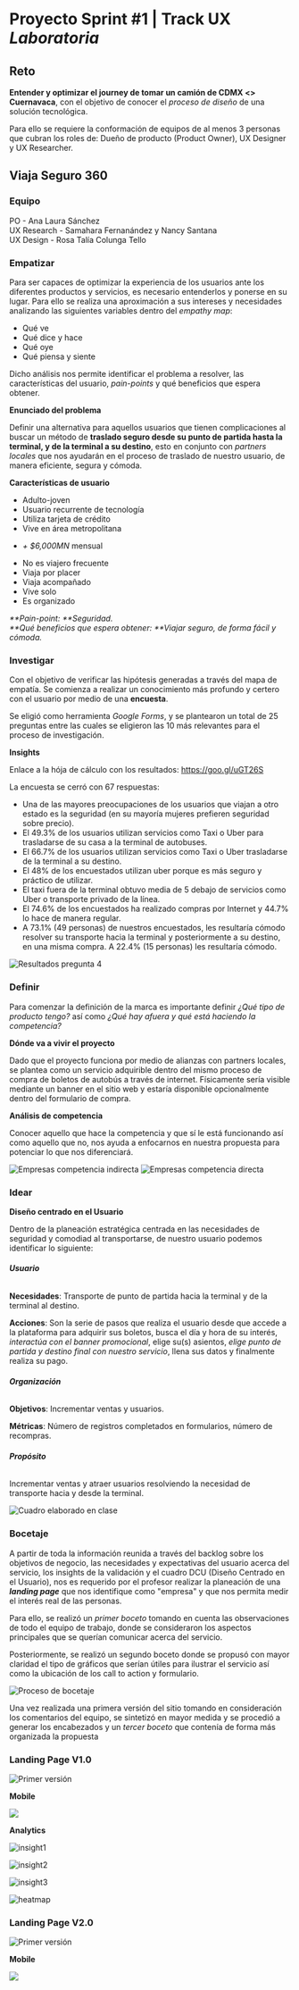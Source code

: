 # Proyecto Sprint #1 | Track UX _Laboratoria_

## Reto
**Entender y optimizar el journey de tomar un camión de CDMX <> Cuernavaca**, con el objetivo de conocer el _proceso de diseño_ de una solución tecnológica.

Para ello se requiere la conformación de equipos de al menos 3 personas que cubran los roles de: Dueño de producto (Product Owner), UX Designer y UX Researcher.

## Viaja Seguro 360


### Equipo

PO - Ana Laura Sánchez <br>
UX Research - Samahara Fernanández y Nancy Santana <br>
UX Design - Rosa Talía Colunga Tello


### Empatizar

Para ser capaces de optimizar la experiencia de los usuarios ante los diferentes productos y servicios, es necesario entenderlos y ponerse en su lugar. Para ello se realiza una aproximación a sus intereses y necesidades analizando las siguientes variables dentro del _empathy map_:

- Qué ve
- Qué dice y hace
- Qué oye
- Qué piensa y siente


Dicho análisis nos permite identificar el problema a resolver, las características del usuario, _pain-points_ y qué beneficios que espera obtener.

**Enunciado del problema**

Definir una alternativa para aquellos usuarios que tienen complicaciones al buscar un método de **traslado seguro desde su punto de partida hasta la terminal, y de la terminal a su destino**, esto en conjunto con _partners locales_ que nos ayudarán en el proceso de traslado de nuestro usuario, de manera eficiente, segura y cómoda.


**Características de usuario**

- Adulto-joven
- Usuario recurrente de tecnología
- Utiliza tarjeta de crédito
- Vive en área metropolitana
+ *+ $6,000MN* mensual
- No es viajero frecuente
- Viaja por placer
- Viaja acompañado
- Vive solo
- Es organizado

_**Pain-point: **Seguridad._ <br>
_**Qué beneficios que espera obtener: **Viajar seguro, de forma fácil y cómoda._


### Investigar

Con el objetivo de verificar las hipótesis generadas a través del mapa de empatía. Se comienza a realizar un conocimiento más profundo y certero con el usuario por medio de una **encuesta**.

Se eligió como herramienta *Google Forms*, y se plantearon un total de 25 preguntas entre las cuales se eligieron las 10 más relevantes para el proceso de investigación.

**Insights**

Enlace a la hója de cálculo con los resultados: https://goo.gl/uGT26S

La encuesta se cerró con 67 respuestas:
- Una de las mayores preocupaciones de los usuarios que viajan a otro estado es la seguridad (en su mayoría mujeres prefieren seguridad sobre precio).
- El 49.3% de los usuarios utilizan servicios como Taxi o Uber para trasladarse de su casa a la terminal de autobuses.
- El 66.7% de los usuarios utilizan servicios como Taxi o Uber trasladarse de la terminal a su destino.
- El 48% de los encuestados utilizan uber porque es más seguro y práctico de utilizar.
- El taxi fuera de la terminal obtuvo media de 5 debajo de servicios como Uber o transporte privado de la línea.
- El 74.6% de los encuestados ha realizado compras por Internet y 44.7% lo hace de manera regular.
- A 73.1% (49 personas) de nuestros encuestados, les resultaría cómodo resolver su transporte hacia la terminal y posteriormente a su destino, en una misma compra. A 22.4% (15 personas) les resultaría cómodo.

![Resultados pregunta 4](assets/preg4.PNG)


### Definir

Para comenzar la definición de la marca es importante definir _¿Qué tipo de producto tengo?_ así como _¿Qué hay afuera y qué está haciendo la competencia?_

**Dónde va a vivir el proyecto**

Dado que el proyecto funciona por medio de alianzas con partners locales, se plantea como un servicio adquirible dentro del mismo proceso de compra de boletos de autobús a través de internet.
Físicamente sería visible mediante un banner en el sitio web y estaría disponible opcionalmente dentro del formulario de compra.

**Análisis de competencia**

Conocer aquello que hace la competencia y que sí le está funcionando así como aquello que no, nos ayuda a enfocarnos en nuestra propuesta para potenciar lo que nos diferenciará.

![Empresas competencia indirecta](assets/ref1.png)
![Empresas competencia directa](assets/ref2.png)

### Idear

**Diseño centrado en el Usuario**

Dentro de la planeación estratégica centrada en las necesidades de seguridad y comodiad al transportarse, de nuestro usuario podemos identificar lo siguiente:

###### **Usuario**

**Necesidades**: Transporte de punto de partida hacia la terminal y de la terminal al destino.

**Acciones**: Son la serie de pasos que realiza el usuario desde que accede a la plataforma para adquirir sus boletos, busca el día y hora de su interés, _interactúa con el banner promocional_, elige su(s) asientos, _elige punto de partida y destino final con nuestro servicio_, llena sus datos y finalmente realiza su pago.

###### **Organización**

**Objetivos**: Incrementar ventas y usuarios.

**Métricas**: Número de registros completados en formularios, número de recompras.

###### **Propósito**

Incrementar ventas y atraer usuarios resolviendo la necesidad de transporte hacia y desde la terminal.

![Cuadro elaborado en clase](assets/dcu.JPG)

### Bocetaje

A partir de toda la información reunida a través del backlog sobre los objetivos de negocio, las necesidades y expectativas del usuario acerca del servicio, los insights de la validación y el cuadro DCU (Diseño Centrado en el Usuario), nos es requerido por el profesor realizar la planeación de una ***landing page*** que nos identifique como "empresa" y que nos permita medir el interés real de las personas.

Para ello, se realizó un _primer boceto_ tomando en cuenta las observaciones de todo el equipo de trabajo, donde se consideraron los aspectos principales que se querían comunicar acerca del servicio.

Posteriormente, se realizó un segundo boceto donde se propusó con mayor claridad el tipo de gráficos que serían útiles para ilustrar el servicio así como la ubicación de los call to action y formulario.

![Proceso de bocetaje](assets/sketches.jpg)

Una vez realizada una primera versión del sitio tomando en consideración los comentarios del equipo, se sintetizó en mayor medida y se procedió a generar los encabezados y un _tercer boceto_ que contenía de forma más organizada la propuesta


### Landing Page V1.0

![Primer versión](assets/lp-v2.png)

  **Mobile**

  ![](assets/mb1.png)

**Analytics**

![insight1](assets/an1.png)

![insight2](assets/an2.png)

![insight3](assets/an3.png)

![heatmap](assets/an4.png)


### Landing Page V2.0

![Primer versión](assets/lp-v3.png)

  **Mobile**

  ![](assets/mb2.png)
